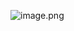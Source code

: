 
![image.png](https://prod-files-secure.s3.us-west-2.amazonaws.com/d5da4832-3825-4b06-9f7d-86c687d890a2/40a8a6d1-b96a-4478-94f9-eb873193f17d/image.png?X-Amz-Algorithm=AWS4-HMAC-SHA256&X-Amz-Content-Sha256=UNSIGNED-PAYLOAD&X-Amz-Credential=AKIAT73L2G45HZZMZUHI%2F20240903%2Fus-west-2%2Fs3%2Faws4_request&X-Amz-Date=20240903T091837Z&X-Amz-Expires=3600&X-Amz-Signature=1470332aab284e5afc635b0153429ff8cf7f4345529051a7cd50590d7abaa7f7&X-Amz-SignedHeaders=host&x-id=GetObject)

